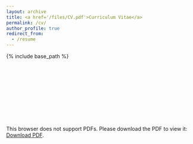 ```yaml
---
layout: archive
title: <a href='/files/CV.pdf'>Curriculum Vitae</a>
permalink: /cv/
author_profile: true
redirect_from:
  - /resume
---
```


{% include base_path %}


<object data="/files/CV.pdf" type="application/pdf" width="700px" height="700px">
    <embed src="/files/CV.pdf">
        <p>This browser does not support PDFs. Please download the PDF to view it: <a href="/files/CV.pdf">Download PDF</a>.</p>
    </embed>
</object>

